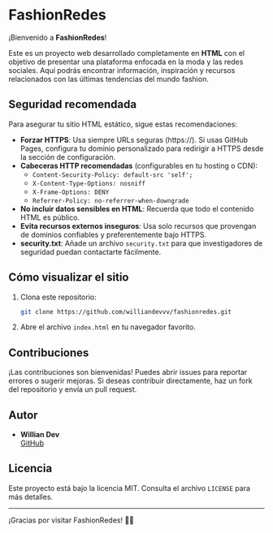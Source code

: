 # FashionRedes

¡Bienvenido a **FashionRedes**!

Este es un proyecto web desarrollado completamente en **HTML** con el objetivo de presentar una plataforma enfocada en la moda y las redes sociales. Aquí podrás encontrar información, inspiración y recursos relacionados con las últimas tendencias del mundo fashion.

## Seguridad recomendada

Para asegurar tu sitio HTML estático, sigue estas recomendaciones:

- **Forzar HTTPS**: Usa siempre URLs seguras (https://). Si usas GitHub Pages, configura tu dominio personalizado para redirigir a HTTPS desde la sección de configuración.
- **Cabeceras HTTP recomendadas** (configurables en tu hosting o CDN):
  - `Content-Security-Policy: default-src 'self';`
  - `X-Content-Type-Options: nosniff`
  - `X-Frame-Options: DENY`
  - `Referrer-Policy: no-referrer-when-downgrade`
- **No incluir datos sensibles en HTML**: Recuerda que todo el contenido HTML es público.
- **Evita recursos externos inseguros**: Usa solo recursos que provengan de dominios confiables y preferentemente bajo HTTPS.
- **security.txt**: Añade un archivo `security.txt` para que investigadores de seguridad puedan contactarte fácilmente.

## Cómo visualizar el sitio

1. Clona este repositorio:
   ```bash
   git clone https://github.com/williandevvv/fashionredes.git
   ```
2. Abre el archivo `index.html` en tu navegador favorito.

## Contribuciones

¡Las contribuciones son bienvenidas! Puedes abrir issues para reportar errores o sugerir mejoras. Si deseas contribuir directamente, haz un fork del repositorio y envía un pull request.

## Autor

- **Willian Dev**  
  [GitHub](https://github.com/williandevvv)

## Licencia

Este proyecto está bajo la licencia MIT. Consulta el archivo `LICENSE` para más detalles.

---

¡Gracias por visitar FashionRedes! 👗🌟
